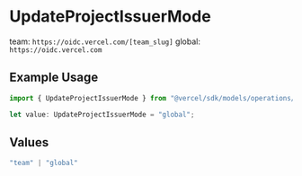 # UpdateProjectIssuerMode

team: `https://oidc.vercel.com/[team_slug]` global: `https://oidc.vercel.com`

## Example Usage

```typescript
import { UpdateProjectIssuerMode } from "@vercel/sdk/models/operations/updateproject.js";

let value: UpdateProjectIssuerMode = "global";
```

## Values

```typescript
"team" | "global"
```